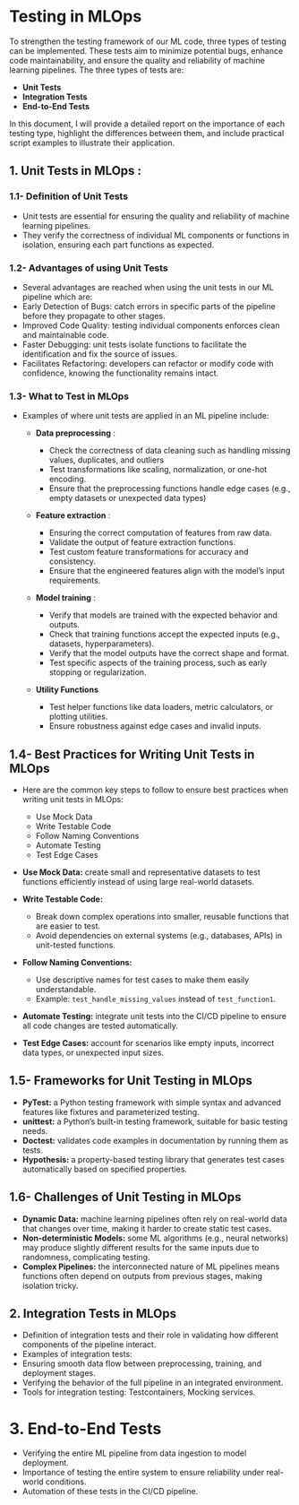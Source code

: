 # Testing in MLOps 
To strengthen the testing framework of our ML code, three types of testing can be implemented. These tests aim to minimize potential bugs, enhance code maintainability, and ensure the quality and reliability of machine learning pipelines. The three types of tests are:
 - **Unit Tests**
 - **Integration Tests**
 - **End-to-End Tests**

In this document, I will provide a detailed report on the importance of each testing type, highlight the differences between them, and include practical script examples to illustrate their application.

## 1. Unit Tests in MLOps : 
### 1.1- Definition of Unit Tests
- Unit tests are essential for ensuring the quality and reliability of machine learning pipelines.
- They verify the correctness of individual ML components or functions in isolation, ensuring each part functions as expected.
    
### 1.2- Advantages of using Unit Tests
- Several advantages are reached when using the unit tests in our ML pipeline which are:
- Early Detection of Bugs: catch errors in specific parts of the pipeline before they propagate to other stages.
- Improved Code Quality: testing individual components enforces clean and maintainable code.
- Faster Debugging: unit tests isolate functions to facilitate the identification and fix the source of issues.
- Facilitates Refactoring: developers can refactor or modify code with confidence, knowing the functionality remains intact.

### 1.3- What to Test in MLOps
- Examples of where unit tests are applied in an ML pipeline include:
  - **Data preprocessing** :
      - Check the correctness of data cleaning such as handling missing values, duplicates, and outliers
      - Test transformations like scaling, normalization, or one-hot encoding.
      - Ensure that the preprocessing functions handle edge cases (e.g., empty datasets or unexpected data types)
        
  - **Feature extraction** :
      - Ensuring the correct computation of features from raw data.
      - Validate the output of feature extraction functions.
      - Test custom feature transformations for accuracy and consistency.
      - Ensure that the engineered features align with the model’s input requirements.
        
  - **Model training** :
      - Verify that models are trained with the expected behavior and outputs.
      - Check that training functions accept the expected inputs (e.g., datasets, hyperparameters).
      - Verify that the model outputs have the correct shape and format.
      - Test specific aspects of the training process, such as early stopping or regularization.
        
  - **Utility Functions**
      - Test helper functions like data loaders, metric calculators, or plotting utilities.
      - Ensure robustness against edge cases and invalid inputs.

## 1.4- Best Practices for Writing Unit Tests in MLOps
- Here are the common key steps to follow to ensure best practices when writing unit tests in MLOps:
  - Use Mock Data
  - Write Testable Code
  - Follow Naming Conventions
  - Automate Testing
  - Test Edge Cases
  
- **Use Mock Data:** create small and representative datasets to test functions efficiently instead of using large real-world datasets.
- **Write Testable Code:**
  - Break down complex operations into smaller, reusable functions that are easier to test.
  - Avoid dependencies on external systems (e.g., databases, APIs) in unit-tested functions.
- **Follow Naming Conventions:**
  - Use descriptive names for test cases to make them easily understandable.
  - Example: `test_handle_missing_values` instead of `test_function1`.
- **Automate Testing:** integrate unit tests into the CI/CD pipeline to ensure all code changes are tested automatically.
- **Test Edge Cases:** account for scenarios like empty inputs, incorrect data types, or unexpected input sizes.


## 1.5- Frameworks for Unit Testing in MLOps
- **PyTest:** a Python testing framework with simple syntax and advanced features like fixtures and parameterized testing.
- **unittest:** a Python’s built-in testing framework, suitable for basic testing needs.
- **Doctest:** validates code examples in documentation by running them as tests.
- **Hypothesis:** a property-based testing library that generates test cases automatically based on specified properties. 

## 1.6- Challenges of Unit Testing in MLOps
- **Dynamic Data:** machine learning pipelines often rely on real-world data that changes over time, making it harder to create static test cases.
- **Non-deterministic Models:** some ML algorithms (e.g., neural networks) may produce slightly different results for the same inputs due to randomness, complicating testing.
- **Complex Pipelines:** the interconnected nature of ML pipelines means functions often depend on outputs from previous stages, making isolation tricky.


## 2. Integration Tests in MLOps
 
- Definition of integration tests and their role in validating how different components of the pipeline interact.
- Examples of integration tests:
 - Ensuring smooth data flow between preprocessing, training, and deployment stages.
 - Verifying the behavior of the full pipeline in an integrated environment.
- Tools for integration testing: Testcontainers, Mocking services.

# 3. End-to-End Tests

- Verifying the entire ML pipeline from data ingestion to model deployment.
- Importance of testing the entire system to ensure reliability under real-world conditions.
- Automation of these tests in the CI/CD pipeline.
